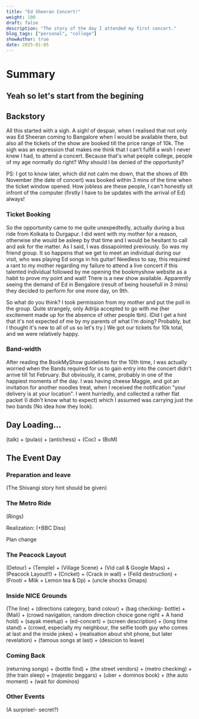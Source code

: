 ```yaml
---
title: "Ed Sheeran Concert!"
weight: 100
draft: false
description: "The story of the day I attended my first concert."
blog_tags: ["personal", "college"]
showAuthor: true
date: 2025-01-05
---
```


# Summary

Yeah so let's start from the begining
---

## Backstory
All this started with a sigh. A sigh! of despair, when I realised that not only was Ed Sheeran coming to Bangalore when I would be available there, but also all the tickets of the show are booked till the price range of 10k. The sigh was an expression that makes me think that I can't fulfill a wish I never knew I had, to attend a concert. Because that's what people college, people of my age normally do right? Why should I be denied of the opportunity?

PS: I got to know later, which did not calm me down, that the shows of 8th November (the date of concert) was booked within 3 mins of the time when the ticket window opened. How jobless are these people, I can't honestly sit infront of the computer (firstly I have to be updates with the arrival of Ed) always!

### Ticket Booking
So the opportunity came to me quite unexpedtedly, actually during a bus ride from Kolkata to Durgapur. I did went with my mother for a reason, otherwise she would be asleep by that time and I would be hesitant to call and ask for the matter. As I said, I was dissapointed previously. So was my friend group. It so happens that we get to meet an individual during our visit, who was playing Ed songs in his guitar! Needless to say, this required a rant to my mother regarding my failure to attend a live concert if this talented individual followed by me opening the bookmyshow website as a habit to prove my point and wait! There is a new show available. Apparently seeing the demand of Ed in Bengalore (result of being housefull in 3 mins) they decided to perform for one more day, on 9th.

So what do you think? I took permission from my mother and put the poll in the group. Quite strangely, only Adrija accepted to go with me (her excitement made up for the absence of other people tbh). (Did I get a hint that it's not expected of me by my parents of what I'm doing? Probably, but I thought it's new to all of us so let's try.) We got our tickets for 10k total, and we were relatively happy.


### Band-width
After reading the BookMyShow guidelines for the 10th time, I was actually worried when the Bands required for us to gain entry into the concert didn't arrive till 1st February. But obviously, it came, probably in one of the happiest moments of the day. I was having cheese Maggie, and got an invitation for another noodles treat, when I received the notification "your delivery is at your location". I went hurriedly, and collected a rather flat packet (I didn't know what to expect) which I assumed was carrying just the two bands (No idea how they look).

## Day Loading...

(talk) + (pulao) + (antichess) + (Coc) + (BoM)

## The Event Day

### Preparation and leave
(The Shivangi story hint should be given)

### The Metro Ride
(Rings)

Realization: (+BBC Diss)

Plan change

### The Peacock Layout
(Detour) + (Temple) + (Village Scene) + (Vid call & Google Maps) + (Peacock Layout!!) + (Cricket) + (Crack in wall) + (Feild destruction) + (Frooti + Milk + Lemon tea & Dp) + (uncle shocks Gmaps) 

### Inside NICE Grounds

(The line) + (directions category,  band colour) + (bag checking- bottle) + (Mali) + (crowd navigation, random direction choice gone right + A hand hold) + (sayak meetup) + (ed-concert) + (screen description) + (long time stand) + (crowd, especially my neighbour, the selfie tooth guy who comes at last and the inside jokes) + (realisation about shit phone, but later revelation) + (famous songs at last) + (desicion to leave)

### Coming Back
(returning songs) + (bottle find) + (the street vendors) + (metro checking) + (the train sleep) + (majestic beggars) + (uber + dominos book) + (the auto moment) + (wait for dominos)

### Other Events
(A surprise!- secret?)
